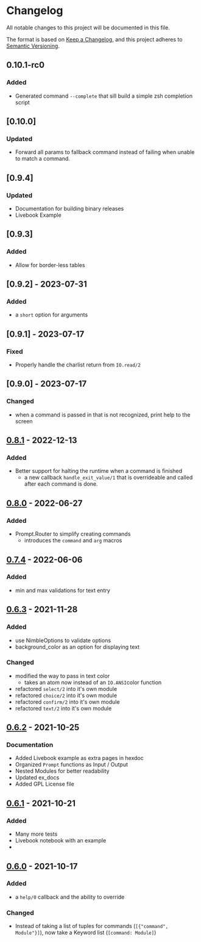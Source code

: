 # Changelog
All notable changes to this project will be documented in this file.

The format is based on [Keep a Changelog](https://keepachangelog.com/en/1.0.0/),
and this project adheres to [Semantic Versioning](https://semver.org/spec/v2.0.0.html).

## 0.10.1-rc0
### Added
  - Generated command `--complete` that sill build a simple zsh completion script

## [0.10.0]
### Updated
  - Forward all params to fallback command instead of failing when unable to match a command.

## [0.9.4]
### Updated
  - Documentation for building binary releases
  - Livebook Example

## [0.9.3]
### Added
  - Allow for border-less tables

## [0.9.2] - 2023-07-31
### Added
  - a `short` option for arguments

## [0.9.1] - 2023-07-17
### Fixed
  - Properly handle the charlist return from `IO.read/2`

## [0.9.0] - 2023-07-17
### Changed
  - when a command is passed in that is not recognized, print help to the screen

## [0.8.1] - 2022-12-13
### Added
  - Better support for halting the runtime when a command is finished
    - a new callback `handle_exit_value/1` that is overrideable and called after each command is done.

## [0.8.0] - 2022-06-27
### Added 
  - Prompt.Router to simplify creating commands
    - introduces the `command` and `arg` macros

## [0.7.4] - 2022-06-06
### Added
  - min and max validations for text entry

## [0.6.3] - 2021-11-28
### Added
  - use NimbleOptions to validate options
  - background_color as an option for displaying text

### Changed
  - modified the way to pass in text color
    * takes an atom now instead of an `IO.ANSI`color function
  - refactored `select/2` into it's own module
  - refactored `choice/2` into it's own module
  - refactored `confirm/2` into it's own module
  - refactored `text/2` into it's own module


## [0.6.2] - 2021-10-25
### Documentation
  - Added Livebook example as extra pages in hexdoc
  - Organized `Prompt` functions as Input / Output
  - Nested Modules for better readability
  - Updated ex_docs
  - Added GPL License file

## [0.6.1] - 2021-10-21
### Added
  - Many more tests
  - Livebook notebook with an example
  -

## [0.6.0] - 2021-10-17
### Added
  - a `help/0` callback and the ability to override

### Changed
  - Instead of taking a list of tuples for commands (`[{"command", Module"}]`), now take a Keyword list (`[command: Module]`)

[Unreleased]: https://github.com/silbermm/prompt/compare/v0.8.1...HEAD
[0.8.1]: https://github.com/silbermm/prompt/releases/tag/v0.8.1
[0.8.0]: https://github.com/silbermm/prompt/releases/tag/v0.8.0
[0.7.4]: https://github.com/silbermm/prompt/releases/tag/v0.7.4
[0.6.3]: https://github.com/silbermm/prompt/releases/tag/v0.6.3
[0.6.2]: https://github.com/silbermm/prompt/releases/tag/v0.6.2
[0.6.1]: https://github.com/silbermm/prompt/releases/tag/v0.6.1
[0.6.0]: https://github.com/silbermm/prompt/releases/tag/v0.6.0
